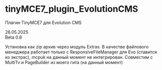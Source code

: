 # tinyMCE7_plugin_EvolutionCMS
Плагин TinyMCE7 для Evolution CMS


26.05.2025 <br>
Beta 0.8

Установка как zip архив через модуль Extras.
В качестве файлового менеджера работает только с ResponsiveFileManager для Evo (ставится из экстрас), mcpuk на данный момент не интегрирован.
Совместим с MultiTv и PageBuilder из моего гита (на данный момент)
